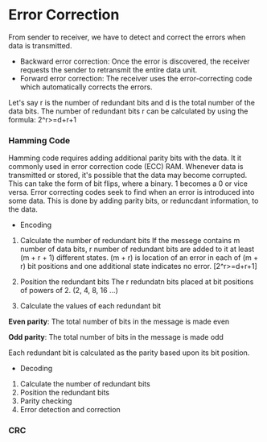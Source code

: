 # Error Correction

From sender to receiver, we have to detect and correct the errors when data is transmitted.

- Backward error correction: Once the error is discovered, the receiver requests the sender to retransmit the entire data unit.
- Forward error correction: The receiver uses the error-correcting code which automatically corrects the errors.

Let's say r is the number of redundant bits and d is the total number of the data bits. The number of redundant bits r can be calculated by using the formula:
2^r>=d+r+1


### Hamming Code
Hamming code requires adding additional parity bits with the data. It it commonly used in error correction code (ECC) RAM. Whenever data is transmitted or stored, it's possible that the data may become corrupted. This can take the form of bit flips, where a binary. 1 becomes a 0 or vice versa. Error correcting codes seek to find when an error is introduced into some data. This is done by adding parity bits, or reduncdant information, to the data. 

- Encoding
1. Calculate the number of redundant bits
If the messege contains m number of data bits, r number of redundant bits are added to it at least (m + r + 1) different states. (m + r) is location of an error in each of (m + r) bit positions and one additional state indicates no error. [2^r>=d+r+1]

2. Position the redundant bits
The r redundatn bits placed at bit positions of powers of 2. (2, 4, 8, 16 ...) 

3. Calculate the values of each redundant bit

**Even parity**: The total number of bits in the message is made even

**Odd parity**: The total number of bits in the message is made odd

Each redundant bit is calculated as the parity based upon its bit position. 

- Decoding
1. Calculate the number of redundant bits
2. Position the redundant bits
3. Parity checking
4. Error detection and correction


### CRC
